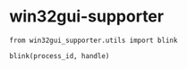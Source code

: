 # win32gui-supporter

```
from win32gui_supporter.utils import blink

blink(process_id, handle)
```
